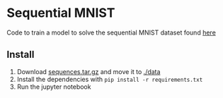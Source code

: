 Sequential MNIST
================

Code to train a model to solve the sequential MNIST dataset found [here](https://edwin-de-jong.github.io/blog/mnist-sequence-data/)

## Install

1. Download [sequences.tar.gz](https://github.com/edwin-de-jong/mnist-digits-stroke-sequence-data/raw/master/sequences.tar.gz) and move it to [./data](data/)
2. Install the dependencies with `pip install -r requirements.txt`
3. Run the jupyter notebook
